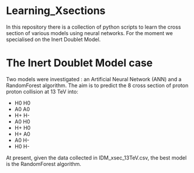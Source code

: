 # Learning_Xsections
In this repository there is a collection of python scripts to learn the cross section of various models using neural networks. For the moment we specialised on the Inert Doublet Model. 
# The Inert Doublet Model case
Two models were investigated : an Artificial Neural Network (ANN) and a RandomForest algorithm. The aim is to predict the 8 cross section of proton proton collision at 13 TeV into:
- H0 H0
- A0 A0
- H+ H-
- A0 H0
- H+ H0
- H+ A0
- A0 H-
- H0 H-

At present, given the data collected in IDM_xsec_13TeV.csv, the best model is the RandomForest algorithm.

